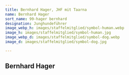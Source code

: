 ```yaml
---
title: Bernhard Hager, JHF mit Taarna
name: Bernhard Hager
sort_name: 99-hager bernhard
designation: Junghundeführer
image_webp_h: images/staffelmitglied/symbol-human.webp
image_h: images/staffelmitglied/symbol-human.jpg
image_webp_d: images/staffelmitglied/symbol-dog.webp
image_d: images/staffelmitglied/symbol-dog.jpg

---
```

## Bernhard Hager